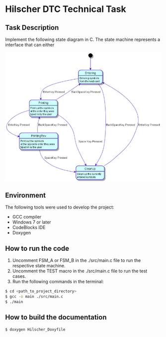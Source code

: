 # Hilscher DTC Technical Task

## Task Description
Implement the following state diagram in C. The state machine represents a 
interface that can either 

![task state machine](assets/images/task_state_machine.png)


## Environment

The following tools were used to develop the project:

- GCC compiler
- Windows 7 or later
- CodeBlocks IDE
- Doxygen

## How to run the code

1. Uncomment FSM_A or FSM_B in the ./src/main.c file to run the respective state machine.
2. Uncomment the TEST macro in the ./src/main.c file to run the test cases.
3. Run the following commands in the terminal:

```bash
$ cd <path_to_project_directory>
$ gcc -o main ./src/main.c
$ ./main
```

## How to build the documentation
```bash
$ doxygen Hilscher_Doxyfile
```
